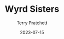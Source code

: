 ---
title: "Wyrd Sisters"
cc-type: novel
author: Terry Pratchett
date: 2023-07-15
hashtag: wyrd-sisters
tags:
  - book
  - Discworld
  - Terry Pratchett
---